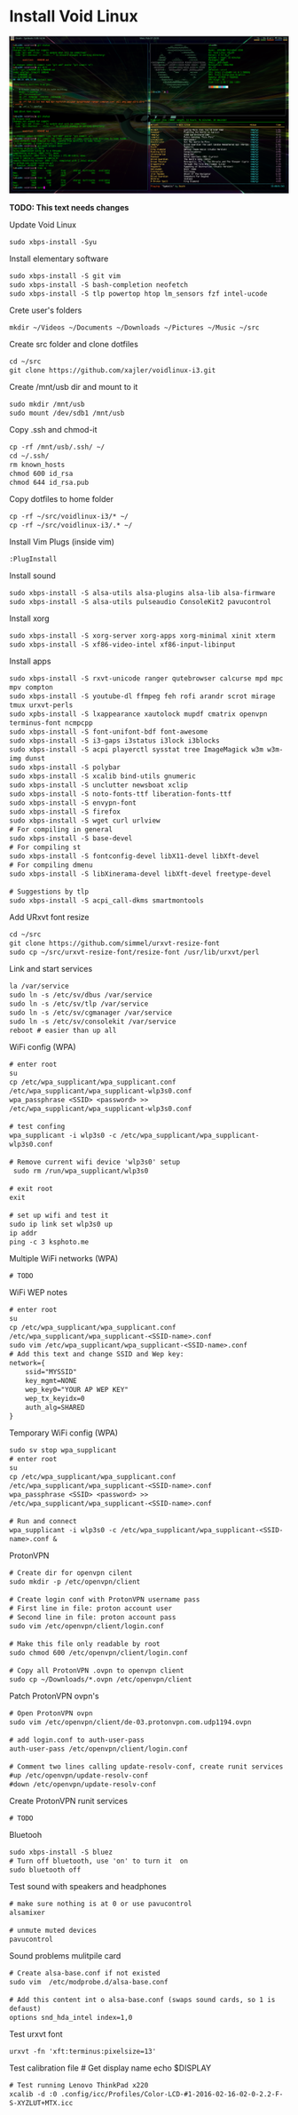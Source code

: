 # Install Void Linux


![void](void.png)

**TODO: This text needs changes**

Update Void Linux

    sudo xbps-install -Syu

Install elementary software

    sudo xbps-install -S git vim
    sudo xbps-install -S bash-completion neofetch
    sudo xbps-install -S tlp powertop htop lm_sensors fzf intel-ucode


Crete user's folders

    mkdir ~/Videos ~/Documents ~/Downloads ~/Pictures ~/Music ~/src

Create src folder and clone dotfiles

    cd ~/src
    git clone https://github.com/xajler/voidlinux-i3.git


Create /mnt/usb dir and mount to it

    sudo mkdir /mnt/usb
    sudo mount /dev/sdb1 /mnt/usb

Copy .ssh and chmod-it

    cp -rf /mnt/usb/.ssh/ ~/
    cd ~/.ssh/
    rm known_hosts
    chmod 600 id_rsa
    chmod 644 id_rsa.pub

Copy dotfiles to home folder

    cp -rf ~/src/voidlinux-i3/* ~/
    cp -rf ~/src/voidlinux-i3/.* ~/

Install Vim Plugs (inside vim)

    :PlugInstall

Install sound

    sudo xbps-install -S alsa-utils alsa-plugins alsa-lib alsa-firmware
    sudo xbps-install -S alsa-utils pulseaudio ConsoleKit2 pavucontrol

Install xorg

    sudo xbps-install -S xorg-server xorg-apps xorg-minimal xinit xterm
    sudo xbps-install -S xf86-video-intel xf86-input-libinput

Install apps

    sudo xbps-install -S rxvt-unicode ranger qutebrowser calcurse mpd mpc mpv compton
    sudo xbps-install -S youtube-dl ffmpeg feh rofi arandr scrot mirage tmux urxvt-perls
    sudo xpbs-install -S lxappearance xautolock mupdf cmatrix openvpn terminus-font ncmpcpp
    sudo xbps-install -S font-unifont-bdf font-awesome
    sudo xbps-install -S i3-gaps i3status i3lock i3blocks
    sudo xbps-install -S acpi playerctl sysstat tree ImageMagick w3m w3m-img dunst
    sudo xbps-install -S polybar
    sudo xbps-install -S xcalib bind-utils gnumeric
    sudo xbps-install -S unclutter newsboat xclip
    sudo xbps-install -S noto-fonts-ttf liberation-fonts-ttf
    sudo xbps-install -S envypn-font
    sudo xbps-install -S firefox
    sudo xbps-install -S wget curl urlview
    # For compiling in general
    sudo xbps-install -S base-devel
    # For compiling st
    sudo xbps-install -S fontconfig-devel libX11-devel libXft-devel
    # For compiling dmenu
    sudo xbps-install -S libXinerama-devel libXft-devel freetype-devel

    # Suggestions by tlp
    sudo xbps-install -S acpi_call-dkms smartmontools

Add URxvt font resize

    cd ~/src
    git clone https://github.com/simmel/urxvt-resize-font
    sudo cp ~/src/urxvt-resize-font/resize-font /usr/lib/urxvt/perl

Link and start services

    la /var/service
    sudo ln -s /etc/sv/dbus /var/service
    sudo ln -s /etc/sv/tlp /var/service
    sudo ln -s /etc/sv/cgmanager /var/service
    sudo ln -s /etc/sv/consolekit /var/service
    reboot # easier than up all

WiFi config (WPA)

    # enter root
    su
    cp /etc/wpa_supplicant/wpa_supplicant.conf /etc/wpa_supplicant/wpa_supplicant-wlp3s0.conf
    wpa_passphrase <SSID> <password> >> /etc/wpa_supplicant/wpa_supplicant-wlp3s0.conf

    # test confing
    wpa_supplicant -i wlp3s0 -c /etc/wpa_supplicant/wpa_supplicant-wlp3s0.conf

    # Remove current wifi device 'wlp3s0' setup
     sudo rm /run/wpa_supplicant/wlp3s0

    # exit root
    exit

    # set up wifi and test it
    sudo ip link set wlp3s0 up
    ip addr
    ping -c 3 ksphoto.me

Multiple WiFi networks (WPA)

    # TODO

WiFi WEP notes

    # enter root
    su
    cp /etc/wpa_supplicant/wpa_supplicant.conf /etc/wpa_supplicant/wpa_supplicant-<SSID-name>.conf
    sudo vim /etc/wpa_supplicant/wpa_supplicant-<SSID-name>.conf
    # Add this text and change SSID and Wep key:
    network={
        ssid="MYSSID"
        key_mgmt=NONE
        wep_key0="YOUR AP WEP KEY"
        wep_tx_keyidx=0
        auth_alg=SHARED
    }

Temporary WiFi config (WPA)

    sudo sv stop wpa_supplicant
    # enter root
    su
    cp /etc/wpa_supplicant/wpa_supplicant.conf /etc/wpa_supplicant/wpa_supplicant-<SSID-name>.conf
    wpa_passphrase <SSID> <password> >> /etc/wpa_supplicant/wpa_supplicant-<SSID-name>.conf

    # Run and connect
    wpa_supplicant -i wlp3s0 -c /etc/wpa_supplicant/wpa_supplicant-<SSID-name>.conf &


ProtonVPN

    # Create dir for openvpn cilent
    sudo mkdir -p /etc/openvpn/client

    # Create login conf with ProtonVPN username pass
    # First line in file: proton account user
    # Second line in file: proton account pass
    sudo vim /etc/openvpn/client/login.conf

    # Make this file only readable by root
    sudo chmod 600 /etc/openvpn/client/login.conf

    # Copy all ProtonVPN .ovpn to openvpn client
    sudo cp ~/Downloads/*.ovpn /etc/openvpn/client

Patch ProtonVPN ovpn's

    # Open ProtonVPN ovpn
    sudo vim /etc/openvpn/client/de-03.protonvpn.com.udp1194.ovpn

    # add login.conf to auth-user-pass
    auth-user-pass /etc/openvpn/client/login.conf

    # Comment two lines calling update-resolv-conf, create runit services
    #up /etc/openvpn/update-resolv-conf
    #down /etc/openvpn/update-resolv-conf

Create ProtonVPN runit services

    # TODO

Bluetooh

    sudo xbps-install -S bluez
    # Turn off bluetooth, use 'on' to turn it  on
    sudo bluetooth off

Test sound with speakers and headphones

    # make sure nothing is at 0 or use pavucontrol
    alsamixer

    # unmute muted devices
    pavucontrol

Sound problems mulitpile card

    # Create alsa-base.conf if not existed
    sudo vim  /etc/modprobe.d/alsa-base.conf

    # Add this content int o alsa-base.conf (swaps sound cards, so 1 is defaust)
    options snd_hda_intel index=1,0

Test urxvt font

    urxvt -fn 'xft:terminus:pixelsize=13'

Test calibration file
    # Get display name
    echo $DISPLAY

    # Test running Lenovo ThinkPad x220
    xcalib -d :0 .config/icc/Profiles/Color-LCD-#1-2016-02-16-02-0-2.2-F-S-XYZLUT+MTX.icc

